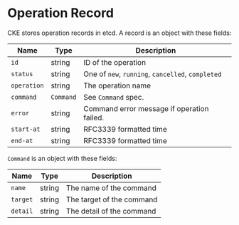 Operation Record
================

CKE stores operation records in etcd.
A record is an object with these fields:

| Name        | Type      | Description                                       |
| ----------- | --------- | ------------------------------------------------- |
| `id`        | string    | ID of the operation                               |
| `status`    | string    | One of `new`, `running`, `cancelled`, `completed` |
| `operation` | string    | The operation name                                |
| `command`   | `Command` | See `Command` spec.                               |
| `error`     | string    | Command error message if operation failed.        |
| `start-at`  | string    | RFC3339 formatted time                            |
| `end-at`    | string    | RFC3339 formatted time                            |

`Command` is an object with these fields:

| Name     | Type    | Description               |
| -------- | ------- | -----------------------   |
| `name`   | string  | The name of the command   |
| `target` | string  | The target of the command |
| `detail` | string  | The detail of the command |

